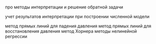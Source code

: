 про методы интерпретации и решение обратной задачи

учет результатов интерпретации при построении численной модели


метод прямых линий для падения давления 
метод прямых линий для восстановления давления метод Хорнера
методы нелинейной регрессии 